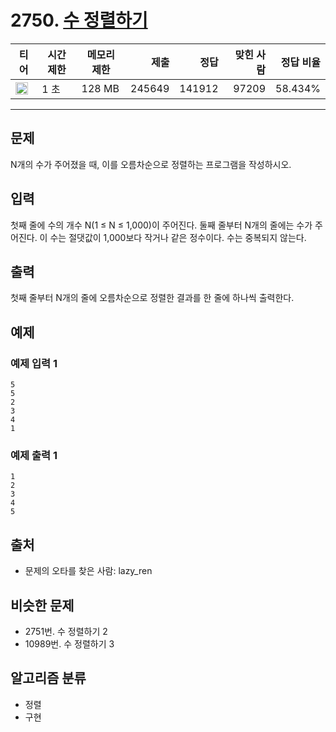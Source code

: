 # 2750. [수 정렬하기](https://www.acmicpc.net/problem/2750)

| 티어                                                                 | 시간 제한 | 메모리 제한 |   제출 |   정답 | 맞힌 사람 | 정답 비율 |
| -------------------------------------------------------------------- | --------- | ----------- | -----: | -----: | --------: | --------: |
| <img src="https://static.solved.ac/tier_small/4.svg" width="20px" /> | 1 초      | 128 MB      | 245649 | 141912 |     97209 |   58.434% |

---

## 문제

N개의 수가 주어졌을 때, 이를 오름차순으로 정렬하는 프로그램을 작성하시오.

## 입력

첫째 줄에 수의 개수 N(1 ≤ N ≤ 1,000)이 주어진다. 둘째 줄부터 N개의 줄에는 수가 주어진다. 이 수는 절댓값이 1,000보다 작거나 같은 정수이다. 수는 중복되지 않는다.

## 출력

첫째 줄부터 N개의 줄에 오름차순으로 정렬한 결과를 한 줄에 하나씩 출력한다.

## 예제

### 예제 입력 1

```
5
5
2
3
4
1
```

### 예제 출력 1

```
1
2
3
4
5
```

## 출처

- 문제의 오타를 찾은 사람: lazy_ren

## 비슷한 문제

- 2751번. 수 정렬하기 2
- 10989번. 수 정렬하기 3

## 알고리즘 분류

- 정렬
- 구현
